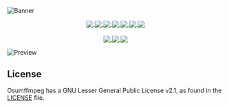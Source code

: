 ![Banner](https://user-images.githubusercontent.com/47299190/173613380-7a2f4ec5-bc22-467b-9606-e839e846a44b.png)

<p align="center">
  <a href="#">
    <img align="center" src="https://img.shields.io/badge/Flutter-02569B?style=for-the-badge&logo=flutter&logoColor=white" />  
    <img align="center" src="https://img.shields.io/badge/Dart-0175C2?style=for-the-badge&logo=dart&logoColor=white" />  
    <img align="center" src="https://img.shields.io/badge/GitHub-100000?style=for-the-badge&logo=github&logoColor=white" />  
    <img align="center" src="https://img.shields.io/badge/Windows-0078D6?style=for-the-badge&logo=windows&logoColor=white" />
    <img align="center" src="https://img.shields.io/badge/Linux-FCC624?style=for-the-badge&logo=linux&logoColor=black" />
    <img align="center" src="https://img.shields.io/badge/mac%20os-000000?style=for-the-badge&logo=apple&logoColor=white" />
    <img align="center" src="https://img.shields.io/badge/apple%20silicon-333333?style=for-the-badge&logo=apple&logoColor=white" />
   </a>
  </br>
  </br>
  <a href="#">
    <img align="center" src="https://github.com/aswinmurali-io/osumffmpeg/actions/workflows/pages/pages-build-deployment/badge.svg" />  
    <img align="center" src="https://github.com/aswinmurali-io/osumffmpeg/actions/workflows/flutter.yml/badge.svg" />  
    <img align="center" src="https://www.repostatus.org/badges/latest/active.svg" />  
   </a>
</p>

![Preview](https://user-images.githubusercontent.com/47299190/173613514-03d778b7-a272-4a54-8aba-c8b079d34ffb.png)

## License

Osumffmpeg has a GNU Lesser General Public License v2.1, as found in the [LICENSE](https://github.com/aswinmurali-io/osumffmpeg/blob/main/LICENSE) file.
